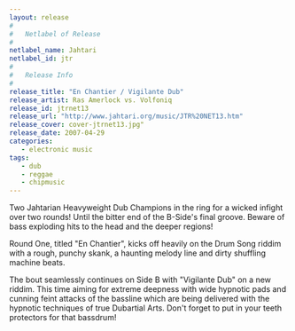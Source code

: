 ```yaml
---
layout: release
#
#   Netlabel of Release
#
netlabel_name: Jahtari
netlabel_id: jtr
#
#   Release Info
#
release_title: "En Chantier / Vigilante Dub"
release_artist: Ras Amerlock vs. Volfoniq
release_id: jtrnet13
release_url: "http://www.jahtari.org/music/JTR%20NET13.htm"
release_cover: cover-jtrnet13.jpg"
release_date: 2007-04-29
categories:
   - electronic music
tags:
   - dub
   - reggae
   - chipmusic
---
```

Two Jahtarian Heavyweight Dub Champions in the ring for a wicked infight over two rounds! Until the bitter end of the B-Side's final groove. Beware of bass exploding hits to the head and the deeper regions!

Round One, titled "En Chantier", kicks off heavily on the Drum Song riddim with a rough, punchy skank, a haunting melody line and dirty shuffling machine beats.

The bout seamlessly continues on Side B with "Vigilante Dub" on a new riddim. This time aiming for extreme deepness with wide hypnotic pads and cunning feint attacks of the bassline which are being delivered with the hypnotic techniques of true Dubartial Arts. Don't forget to put in your teeth protectors for that bassdrum!